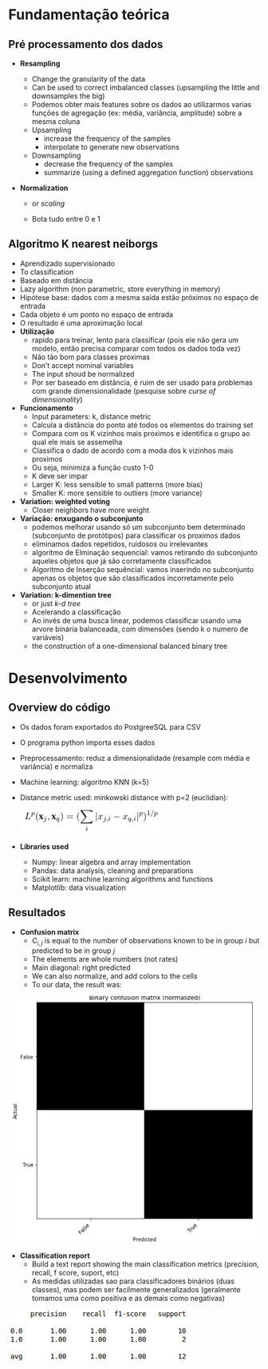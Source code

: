 # Fundamentação teórica

## Pré processamento dos dados

* **Resampling**
  * Change the granularity of the data
  * Can be used to correct imbalanced classes (upsampling the little and downsamples the big)
  * Podemos obter mais features sobre os dados ao utilizarmos varias funções de agregação (ex: média, variância, amplitude) sobre a mesma coluna
  * Upsampling
    * increase the frequency of the samples
    * interpolate to generate new observations
  * Downsampling
    * decrease the frequency of the samples
    * summarize (using a defined aggregation function) observations

* **Normalization**

  * or *scaling*

  * Bota tudo entre 0 e 1

## Algoritmo K nearest neiborgs

* Aprendizado supervisionado 
* To classification 
* Baseado em distância
* Lazy algorithm (non parametric, store everything in memory)
* Hipótese base: dados com a mesma saída estão próximos no espaço de entrada
* Cada objeto é um ponto no espaço de entrada 
* O resultado é uma aproximação local 
* **Utilização**
  * rapido para treinar, lento para classificar (pois ele não gera um modelo, então precisa comparar com todos os dados toda vez)
  * Não tão bom para classes proximas 
  * Don’t accept nominal variables
  * The input shoud be normalized 
  * Por ser baseado em distância, é ruim de ser usado para problemas com grande dimensionalidade (pesquise sobre *curse of dimensionality*)
* **Funcionamento**
  * Input parameters: k, distance metric
  * Calcula a distância do ponto até todos os elementos do training set
  * Compara com os K vizinhos mais proximos e identifica o grupo ao qual ele mais se assemelha 
  * Classifica o dado de acordo com a moda dos k vizinhos mais proximos
  * Ou seja, minimiza a função custo 1-0
  * K deve ser impar 
  * Larger K: less sensible to small patterns (more bias)
  * Smaller K: more sensible to outliers (more variance)
* **Variation: weighted voting**
  * Closer neighbors have more weight 
* **Variação: enxugando o subconjunto**
  * podemos melhorar usando só um subconjunto bem determinado (subconjunto de protótipos) para classificar os proximos dados
  * eliminamos dados repetidos, ruidosos ou irrelevantes 
  * algoritmo de Elminação sequencial: vamos retirando do subconjunto aqueles objetos que já são corretamente classificados 
  * Algoritmo de Inserção sequêncial: vamos inserindo no subconjunto apenas os objetos que são classificados incorretamente pelo subconjunto atual 
* **Variation: k-dimention tree**
  * or just *k-d tree* 
  * Acelerando a classificação
  * Ao invés de uma busca linear, podemos classificar usando uma arvore binária balanceada, com dimensões (sendo k o numero de variáveis)
  * the construction of a one-dimensional balanced binary tree

# Desenvolvimento

## Overview do código
  * Os dados foram exportados do PostgreeSQL para CSV

  * O programa python importa esses dados

  * Preprocessamento: reduz a dimensionalidade (resample com média e variância) e normaliza

  * Machine learning: algoritmo KNN (k=5)

  * Distance metric used: minkowski distance with p=2 (euclidian):

    ![1553617757275](images/1553617757275.png)

* **Libraries used**

  * Numpy: linear algebra and array implementation
  * Pandas: data analysis, cleaning and preparations
  * Scikit learn: machine learning algorithms and functions
  * Matplotlib: data visualization
## Resultados

* **Confusion matrix**
  * $C_{i,j}$ is equal to the number of observations known to be in group $i$ but
    predicted to be in group $j​$
  * The elements are whole numbers (not rates)
  * Main diagonal: right predicted
  * We can also normalize, and add colors to the cells
  * To our data, the result was:

![1553615499409](images/1553615499409.png)

* **Classification report**
  * Build a text report showing the main classification metrics (precision, recall, f score, suport, etc)
  * As medidas utilizadas sao para classificadores binários (duas classes), mas podem ser facilmente generalizados (geralmente tomamos uma como positiva e as demais como negativas)

![1553615513978](images/1553615513978.png)